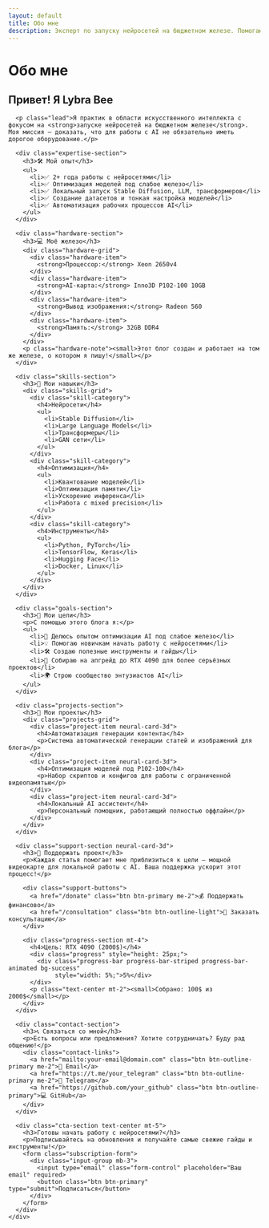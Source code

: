```yaml
---
layout: default
title: Обо мне
description: Эксперт по запуску нейросетей на бюджетном железе. Помогаю энтузиастам начать работу с AI без дорогого оборудования.
---
```


# Обо мне

<div class="about-container">
  <div class="about-content">
    <div class="about-text">
      <h2>Привет! Я Lybra Bee</h2>
      
      <p class="lead">Я практик в области искусственного интеллекта с фокусом на <strong>запуске нейросетей на бюджетном железе</strong>. Моя миссия — доказать, что для работы с AI не обязательно иметь дорогое оборудование.</p>

      <div class="expertise-section">
        <h3>🛠️ Мой опыт</h3>
        <ul>
          <li>✅ 2+ года работы с нейросетями</li>
          <li>✅ Оптимизация моделей под слабое железо</li>
          <li>✅ Локальный запуск Stable Diffusion, LLM, трансформеров</li>
          <li>✅ Создание датасетов и тонкая настройка моделей</li>
          <li>✅ Автоматизация рабочих процессов AI</li>
        </ul>
      </div>

      <div class="hardware-section">
        <h3>💻 Моё железо</h3>
        <div class="hardware-grid">
          <div class="hardware-item">
            <strong>Процессор:</strong> Xeon 2650v4
          </div>
          <div class="hardware-item">
            <strong>AI-карта:</strong> Inno3D P102-100 10GB
          </div>
          <div class="hardware-item">
            <strong>Вывод изображения:</strong> Radeon 560
          </div>
          <div class="hardware-item">
            <strong>Память:</strong> 32GB DDR4
          </div>
        </div>
        <p class="hardware-note"><small>Этот блог создан и работает на том же железе, о котором я пишу!</small></p>
      </div>

      <div class="skills-section">
        <h3>🎯 Мои навыки</h3>
        <div class="skills-grid">
          <div class="skill-category">
            <h4>Нейросети</h4>
            <ul>
              <li>Stable Diffusion</li>
              <li>Large Language Models</li>
              <li>Трансформеры</li>
              <li>GAN сети</li>
            </ul>
          </div>
          <div class="skill-category">
            <h4>Оптимизация</h4>
            <ul>
              <li>Квантование моделей</li>
              <li>Оптимизация памяти</li>
              <li>Ускорение инференса</li>
              <li>Работа с mixed precision</li>
            </ul>
          </div>
          <div class="skill-category">
            <h4>Инструменты</h4>
            <ul>
              <li>Python, PyTorch</li>
              <li>TensorFlow, Keras</li>
              <li>Hugging Face</li>
              <li>Docker, Linux</li>
            </ul>
          </div>
        </div>
      </div>

      <div class="goals-section">
        <h3>🚀 Мои цели</h3>
        <p>С помощью этого блога я:</p>
        <ul>
          <li>🧠 Делюсь опытом оптимизации AI под слабое железо</li>
          <li>💡 Помогаю новичкам начать работу с нейросетями</li>
          <li>🛠️ Создаю полезные инструменты и гайды</li>
          <li>🎯 Собираю на апгрейд до RTX 4090 для более серьёзных проектов</li>
          <li>🌍 Строю сообщество энтузиастов AI</li>
        </ul>
      </div>

      <div class="projects-section">
        <h3>📂 Мои проекты</h3>
        <div class="projects-grid">
          <div class="project-item neural-card-3d">
            <h4>Автоматизация генерации контента</h4>
            <p>Система автоматической генерации статей и изображений для блога</p>
          </div>
          <div class="project-item neural-card-3d">
            <h4>Оптимизация моделей под P102-100</h4>
            <p>Набор скриптов и конфигов для работы с ограниченной видеопамятью</p>
          </div>
          <div class="project-item neural-card-3d">
            <h4>Локальный AI ассистент</h4>
            <p>Персональный помощник, работающий полностью оффлайн</p>
          </div>
        </div>
      </div>

      <div class="support-section neural-card-3d">
        <h3>💝 Поддержать проект</h3>
        <p>Каждая статья помогает мне приблизиться к цели — мощной видеокарте для локальной работы с AI. Ваша поддержка ускорит этот процесс!</p>
        
        <div class="support-buttons">
          <a href="/donate" class="btn btn-primary me-2">💰 Поддержать финансово</a>
          <a href="/consultation" class="btn btn-outline-light">🎯 Заказать консультацию</a>
        </div>
        
        <div class="progress-section mt-4">
          <h4>Цель: RTX 4090 (2000$)</h4>
          <div class="progress" style="height: 25px;">
            <div class="progress-bar progress-bar-striped progress-bar-animated bg-success" 
                 style="width: 5%;">5%</div>
          </div>
          <p class="text-center mt-2"><small>Собрано: 100$ из 2000$</small></p>
        </div>
      </div>

      <div class="contact-section">
        <h3>📞 Связаться со мной</h3>
        <p>Есть вопросы или предложения? Хотите сотрудничать? Буду рад общению!</p>
        <div class="contact-links">
          <a href="mailto:your-email@domain.com" class="btn btn-outline-primary me-2">📧 Email</a>
          <a href="https://t.me/your_telegram" class="btn btn-outline-primary me-2">📱 Telegram</a>
          <a href="https://github.com/your_github" class="btn btn-outline-primary">💻 GitHub</a>
        </div>
      </div>

      <div class="cta-section text-center mt-5">
        <h3>Готовы начать работу с нейросетями?</h3>
        <p>Подписывайтесь на обновления и получайте самые свежие гайды и инструменты!</p>
        <form class="subscription-form">
          <div class="input-group mb-3">
            <input type="email" class="form-control" placeholder="Ваш email" required>
            <button class="btn btn-primary" type="submit">Подписаться</button>
          </div>
        </form>
      </div>
    </div>
  </div>
</div>
